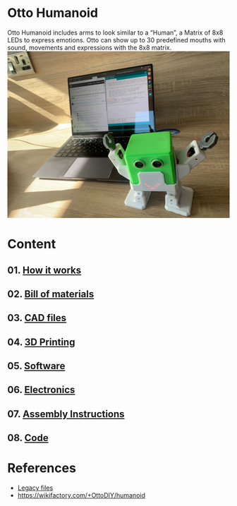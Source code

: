# Otto Humanoid
Otto Humanoid includes arms to look similar to a “Human”, a Matrix of 8x8 LEDs to express emotions. 
Otto can show up to 30 predefined mouths with sound, movements and expressions with the 8x8 matrix.
![fig](07-assembly-instructions/first-time-constructions/IMG_7001.jpg)

# Content
## 01. [How it works](01-how-it-works/)
## 02. [Bill of materials](02-bill-of-materials/)
## 03. [CAD files](03-cad-files)
## 04. [3D Printing](04-3d-printing)
## 05. [Software](05-software/)
## 06. [Electronics](06-electronics/)
## 07. [Assembly Instructions](07-assembly-instructions/)
## 08. [Code](08-block-examples/README.md)

# References 
* [Legacy files](legacy/)
* https://wikifactory.com/+OttoDIY/humanoid